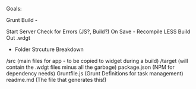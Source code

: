 Goals:

Grunt Build -

Start Server
Check for Errors (JS?, Build?)
On Save -  Recompile LESS
Build Out .wdgt

- Folder Strcuture Breakdown 

/src (main files for app - to be copied to widget during a build)
/target (will contain the .wdgt files minus all the garbage)
package.json (NPM for dependency needs)
Gruntfile.js (Grunt Definitions for task management)
readme.md (The file that generates this!)
